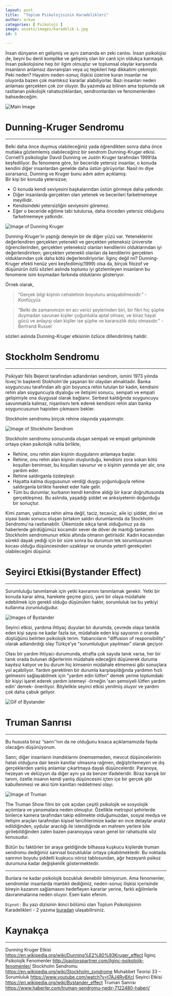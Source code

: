 ```yaml
---
layout: post
title:  "Toplum Psikolojisinin Karadelikleri"
author: erkan
categories: [ Psikoloji ]
image: assets/images/karadelik-1.jpg
id: 5

---
```


İnsan dünyanın en gelişmiş ve aynı zamanda en zeki canlısı. İnsan psikolojisi de, beyni bu denli komplike ve gelişmiş olan bir canlı 
için oldukça karmaşık. İnsan psikolojisine hep bir ilgim olmuştur ve toplumsal olaylar karşısında insanların anlamsız davranışları 
veya uç tepkileri hep dikkatimi çekmiştir. Peki neden? Hayatını neden-sonuç ilişkisi üzerine kuran insanlar ne oluyorda bazen 
çok mantıksız kararlar alabiliyorlar. Bazı insanları neden anlaması gerçekten çok zor oluyor. Bu yazımda az bilinen ama toplumda 
sık rastlanan psikolojik rahatsızlıklardan, sendromlardan ve fenomenlerden bahsedeceğim.

![Main Image](https://user-images.githubusercontent.com/9788440/32510866-4b534bd0-c3f2-11e7-81d3-4e2fd16acfc5.jpg)


# Dunning-Kruger Sendromu
-----
Belki daha önce duymuş olabileceğiniz yada öğrendikten sonra daha önce mutlaka gözlemlemiş olabileceğiniz bir sendrom Dunning-Kruger 
etkisi. Cornell’li psikologlar David Dunning ve Justin Kruger tarafından 1999’da keşfediliyor. Bu fenomene göre, bir beceride yetersiz 
insanlar, o konuda kendini diğer insanlardan genelde daha üstün görüyorlar. Nasıl mı diye sorarsanız, Dunning ve Kruger bunu adım adım 
açıklamış:
<br/>
Bir kişi bir konuda yetersizse;
*	O konuda kendi seviyesini başkalarından üstün görmeye daha yatkındır.
*	Diğer insanlarda gerçekten olan yetenek ve becerileri farketmemeye meyillidir.
*	Kendisindeki yetersizliğin seviyesini göremez.
*	Eğer o beceride eğitime tabi tutulursa, daha önceden yetersiz olduğunu farketmemeye yatkındır.

![Image of Dunning Kruger](https://user-images.githubusercontent.com/9788440/32510858-44b1ea52-c3f2-11e7-88f4-43f3d983b8c6.jpg)

Dunning-Kruger’in yaptığı deneyin bir de diğer yüzü var. Yeteneklerini değerlendiren gerçekten yetenekli ve gerçekten yeteneksiz 
üniversite öğrencilerinden, gerçekten yeteneksiz olanları kendilerini olduklarından iyi değerlendirirken; gerçekten yetenekli olanları 
da kendilerini gerçekten olduklarından çok daha kötü değerlendiriyorlar. İlginç değil mi? Dunning-Kruger efekti henüz yeni 
keşfedilmiş(1999) olsa da, birçok filozof ve düşünürün özlü sözleri aslında toplumu iyi gözlemleyen insanların bu fenomene 
isim koymadan farkında olduklarını gösteriyor. 

Örnek olarak, 
> “Gerçek bilgi kişinin cehaletinin boyutunu anlayabilmesidir.” -Konfüçyüs


> “Belki de zamanımızın en acı verici şeylerinden biri, bir fikri hiç şüphe duymadan savunan kişiler çoğunlukla aptal olması, ve biraz hayal gücü ve anlayışı olan kişiler ise şüphe ve kararsızlık dolu olmasıdır.”  -Bertrand Russel

sözleri aslında Dunning-Kruger etkisinin özlüce dillendirilmiş halidir.

# Stockholm Sendromu
-----
Psikiyatr Nils Bejerot tarafından adlandırılan sendrom, ismini 1973 yılında İsveç'in başkenti Stokholm'de yaşanan bir olaydan almaktadır. Banka soyguncusu tarafından altı gün boyunca rehin tutulan bir kadın, kendisini rehin alan soyguncuyla diyaloğu ve iletişimi sonucu, sempati ve empati gelişimiyle ona duygusal olarak bağlanır. Serbest kaldığında soyguncuyu savunmakla kalmaz, nişanlısını terk ederek kendisini rehin alan banka soyguncusunun hapisten çıkmasını bekler.

Stockholm sendromu birçok rehine olayında yaşanmıştır.

![Image of Stockholm Sendrom](https://user-images.githubusercontent.com/9788440/32512533-91907262-c3f7-11e7-8e90-d98179838fbc.jpg)

Stockholm sendromu sonucunda oluşan sempati ve empati gelişiminde ortaya çıkan psikolojik ruhla birlikte,
*	Rehine, onu rehin alan kişinin duygularını anlamaya başlar.
*	Rehine, onu rehin alan kişinin oluşturduğu, kendisini zora sokan kötü koşulları benimser, bu koşulları savunur ve o kişinin yanında yer alır, ona yardım eder.
*	Rehine saldırganla özdeşleşir.
*	Hayatta kalma duygusunun verdiği duygu yoğunluğuyla rehine saldırganla birlikte hareket eder hale gelir.
*	Tüm bu durumlar, kurbanın kendi kendine aldığı bir karar doğrultusunda gerçekleşmez. Bu aslında, yaşadığı şiddet ve anksiyetenin doğurduğu bir sonuçtur. 

Kimi zaman, yalnızca rehin alma değil, taciz, tecavüz, aile içi şiddet, dini ve siyasi baskı sonucu oluşan birtakım saldırı durumlarında da Stockholm Sendromu'na rastlanabilir. Ülkemizde sıkça tanık olduğumuz ya da haberlerde gördüğümüz kocamdır sever de döver de mantığı tamamen Stockholm sendromunun etkisi altında olmanın getirisidir. Kadın kocasından sürekli dayak yediği için bir süre sonra bu durumun tek sorumlusunun kocası olduğu düşüncesinden uzaklaşır ve onunda yeterli gerekçeleri olabileceğini düşünür.

# Seyirci Etkisi(Bystander Effect)
-----

Sorumluluğu tanımlamak için yetki kavramını tanımlamak gerekir. Yetki bir konuda karar alma, harekete geçme gücü, yani bir olaya müdahale edebilmek için gerekli olduğu düşünülen haktır, sorumluluk ise bu yetkiyi kullanma zorunluluğudur.

![Images of Bystander](https://user-images.githubusercontent.com/9788440/32510844-3589d9cc-c3f2-11e7-9df6-8de1af9a817f.jpg)

Seyirci etkisi, yardıma ihtiyaç duyulan bir durumda, çevrede olaya tanıklık eden kişi sayısı ne kadar fazla ise, müdahale eden kişi sayısının o oranda düştüğünü belirten psikolojik terim. Yabancıların "diffusion of responsibility" olarak adlandırdığı olay Türkçe'ye "sorumluluğun yayılması" olarak geçiyor. 

Olası bir yardım ihtiyacı durumunda, etrafta çok sayıda tanık varsa, her bir tanık orada bulunan diğerlerinin müdahale edeceğini düşünerek duruma kayıtsız kalıyor ve bu durum hiç kimsenin müdahale etmemesi gibi sonuçlara yol açabiliyor. Yardım gerektiren bir durumla karşılaşıldığında yardımın hızlı gelmesini sağlayabilmek için "yardım edin lütfen" demek yerine toplumdaki bir kişiyi işaret ederek yardım istemeyi -örneğin 'sarı şemsiyeli lütfen yardım edin' demek- öneriliyor. Böylelikle seyirci etkisi yenilmiş oluyor ve yardım çok daha çabuk geliyor.

![Gif of Bystander](https://user-images.githubusercontent.com/9788440/32509774-a2f6cd8e-c3ee-11e7-954e-ca68908e4e3c.gif)

# Truman Sanrısı
-----

Bu hususta biraz ‘’sanrı’’nın da ne olduğunu kısaca açıklamamızda fayda olacağını düşünüyorum.

Sanrı; diğer insanların inandıklarını önemsemeden, mevcut düşüncelerinin hatalı olduğuna dair kesin kanıtlar olmasına rağmen, değiştirilemeyen ve dış gerçeklerden yanlış anlamlar çıkartmaya dayalı düşüncelerdir. Paranoya, hezeyan ve delüzyon da diğer aynı ya da benzer ifadeleridir. Biraz karışık bir tanım, özetle insanın kendi yanlış düşüncesini içten içe bir gerçek gibi kabullenmesi ve aksi tüm kanıtları reddetmesi olayı.

![Image of Truman](https://user-images.githubusercontent.com/9788440/32518778-ed2c5506-c40a-11e7-897a-f19654ab065b.jpg)

The Truman Show filmi bir çok açıdan çeşitli psikolojik ve sosyolojik açılımlara ve yansımalara neden olmuştur. 
Özellikle metropol şehirlerde binlerce kamera tarafından takip edilmekte olduğumuzdan, sosyal medya ve iletişim araçları 
tarafından kişisel tercihlerimize kadar en ince detaylar analiz edildiğinden, uydular aracılığı ile istendiğinde en mahrem 
yerlere bile girilebildiğinden zaten bazen paranoyaya varan genel bir rahatsızlık söz konusudur.

Bütün bu faktörler bir araya geldiğinde bilhassa kuşkucu kişilerde truman sendromu dediğimiz sanrısal bozukluklar ortaya çıkabilmektedir. Bu noktada sanrının boyutu şiddetli kuşkucu nöroz tablosundan, ağır hezeyanlı psikoz durumuna kadar değişkenlik göstermektedir. 

-----

Bunlara ne kadar psikolojik bozukluk denebilir bilmiyorum. Ama fenomenler, sendromlar insanlarda mantıklı dediğimiz, neden-sonuç ilişkisi içerisinde bireyin kazanım sağlamasını hedefleyen kararlar yerine, farklı eğilimlerle davranmalarına neden oluyor.
Esen kalın efenim.

`Dipnot:` Bu yazı dizisinin ikinci bölümü olan Toplum Psikolojisinin Karadelikleri - 2 yazıma [buradan](https://erkanceylan.com/2017/11/19/Toplum-Psikolojisinin-Karadelikleri-2) ulaşabilirsiniz.

# Kaynakça
-----
Dunning Kruger Etkisi https://en.wikipedia.org/wiki/Dunning%E2%80%93Kruger_effect
İlginç Psikolojik Fenomenler http://pavlovspartner.com/ilginc-psikolojik-fenomenler/
Stockholm Sendromu https://en.wikipedia.org/wiki/Stockholm_syndrome
Muhabbet Teorisi 33 – Sorumluluk https://www.youtube.com/watch?v=t7AJ4Rv8XcI
Seyirci Etkisi https://en.wikipedia.org/wiki/Bystander_effect
Truman Sanrısı https://www.haberler.com/truman-sendromu-nedir-7122480-haberi/

